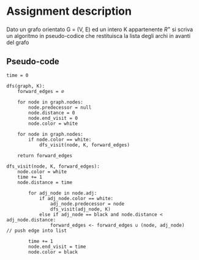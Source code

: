 # Assignment description

Dato un grafo orientato G = (V, E) ed un intero K appartenente $R^+$
si scriva un algoritmo in pseudo-codice
che restituisca la lista degli archi in avanti del grafo

## Pseudo-code

```
time = 0

dfs(graph, K):
    forward_edges = ∅

    for node in graph.nodes:
        node.predecessor = null
        node.distance = 0
        node.end_visit = 0
        node.color = white

    for node in graph.nodes:
        if node.color == white:
            dfs_visit(node, K, forward_edges)

    return forward_edges

dfs_visit(node, K, forward_edges):
    node.color = white
    time += 1
    node.distance = time

        for adj_node in node.adj:
            if adj_node.color == white:
                adj_node.predecessor = node
                dfs_visit(adj_node, K)
            else if adj_node == black and node.distance < adj_node.distance:
                forward_edges <- forward_edges ∪ (node, adj_node)    // push edge into list

        time += 1
        node.end_visit = time
        node.color = black
```
